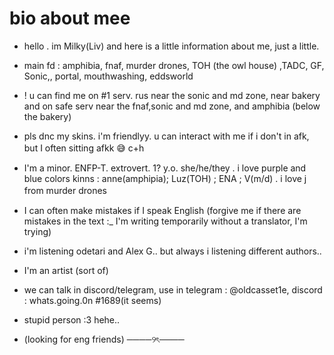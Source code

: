 # bio about mee
* hello . im Milky(Liv) and here is a little information about me, just a little.


* main fd : amphibia, fnaf, murder drones, TOH (the owl house) ,TADC, GF, Sonic,, portal, mouthwashing, eddsworld

* ! u can find me on #1 serv. rus near the sonic and md zone, near bakery and on safe serv near the fnaf,sonic and md zone, and amphibia (below the bakery)

* pls dnc my skins. i'm friendlyy. u can interact with me if i don't in afk, but I often sitting afkk 😅  c+h 
ㅤㅤㅤㅤㅤㅤㅤ
* I'm a minor. ENFP-T. extrovert. 1? y.o. she/he/they . i love purple and blue colors kinns : anne(amphipia); Luz(TOH) ; ENA ; V(m/d) . i  love j from murder drones
ㅤㅤㅤㅤㅤㅤㅤ
* I can often make mistakes if I speak English (forgive me if there are mistakes in the text :_ I'm writing temporarily without a translator, I'm trying)

* i'm listening odetari and Alex G.. but always i listening different authors..

* I'm an artist (sort of)
  
* we can talk in discord/telegram, use in telegram : @oldcasset1e, discord : whats.going.0n #1689(it seems)

* stupid person :3 hehe..

* (looking for eng friends)
────୨ৎ────
